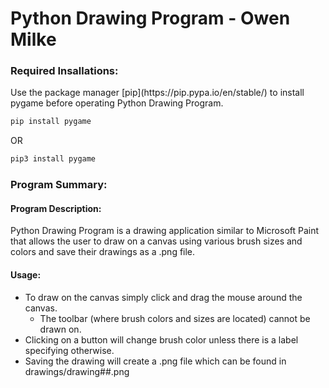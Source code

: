 <h1>Python Drawing Program - Owen Milke</h1>

<h3>Required Insallations:</h3>
Use the package manager [pip](https://pip.pypa.io/en/stable/) to install pygame before operating Python Drawing Program.

```bash
pip install pygame
```
OR
```bash
pip3 install pygame
```

<h3>Program Summary:</h3>
<h4>Program Description:</h4>
Python Drawing Program is a drawing application similar to Microsoft Paint that allows the user to draw on a canvas using various brush sizes and colors and save their drawings as a .png file.

<h4>Usage:</h4>

* To draw on the canvas simply click and drag the mouse around the canvas.
  * The toolbar (where brush colors and sizes are located) cannot be drawn on.
* Clicking on a button will change brush color unless there is a label specifying otherwise.
* Saving the drawing will create a .png file which can be found in drawings/drawing##.png
